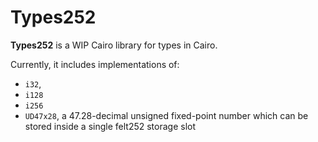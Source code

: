 # Types252

**Types252** is a WIP Cairo library for types in Cairo.

Currently, it includes implementations of:

- `i32`,
- `i128`
- `i256`
- `UD47x28`, a 47.28-decimal unsigned fixed-point number which can be stored inside a single felt252 storage slot
